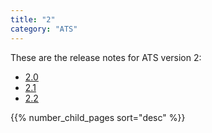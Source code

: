```yaml
---
title: "2"
category: "ATS"
---
```


These are the release notes for ATS version 2:

* [2.0](release-notes-2)
* [2.1](2.1)
* [2.2](2.2)

{{% number_child_pages sort="desc" %}}
